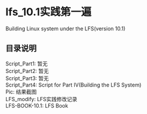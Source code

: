 # lfs_10.1实践第一遍<br>
Building Linux system under the LFS(version 10.1)<br>
## 目录说明<br>
Script_Part1:				暂无<br>
Script_Part2:				暂无<br>
Script_Part3:				暂无<br>
Script_Part4:				Script for Part IV(Building the LFS System)<br>
Pic:					      结果截图<br>
LFS_modify:				  LFS实践修改记录<br>
LFS-BOOK-10.1:      LFS Book<br>
